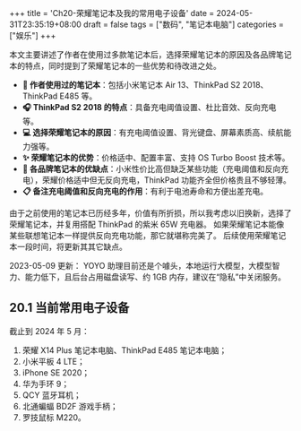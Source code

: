 +++
title = 'Ch20-荣耀笔记本及我的常用电子设备'
date = 2024-05-31T23:35:19+08:00
draft = false
tags = ["数码", "笔记本电脑"]
categories = ["娱乐"]
+++

本文主要讲述了作者在使用过多款笔记本后，选择荣耀笔记本的原因及各品牌笔记本的特点，同时提到了荣耀笔记本的一些优势和待改进之处。

- **📓 作者使用过的笔记本**：包括小米笔记本 Air 13、ThinkPad S2 2018、ThinkPad E485 等。
- **🎧 ThinkPad S2 2018 的特点**：具备充电阈值设置、杜比音效、反向充电等。
- **💻 选择荣耀笔记本的原因**：有充电阈值设置、背光键盘、屏幕素质高、续航能力强等。
- **✨ 荣耀笔记本的优势**：价格适中、配置丰富、支持 OS Turbo Boost 技术等。
- **🤔 各品牌笔记本的优缺点**：小米性价比高但缺乏某些功能（充电阈值和反向充电），荣耀价格适中但无反向充电，ThinkPad 功能齐全但价格贵且不够轻薄。
- **📋 备注充电阈值和反向充电的作用**：有利于电池寿命和方便出差充电。

由于之前使用的笔记本已历经多年，价值有所折损，所以我考虑以旧换新，选择了荣耀笔记本，并复用搭配 ThinkPad 的紫米 65W 充电器。
如果荣耀笔记本能像某些联想笔记本一样提供反向充电功能，那它就堪称完美了。
后续使用荣耀笔记本一段时间，将更新其其它缺点。

2023-05-09 更新：
YOYO 助理目前还是个噱头，本地运行大模型，大模型智力、能力低下，且后台占用磁盘读写、约 1GB 内存，建议在“隐私”中关闭服务。

## 20.1 当前常用电子设备

截止到 2024 年 5 月：

1. 荣耀 X14 Plus 笔记本电脑、ThinkPad E485 笔记本电脑；
2. 小米平板 4 LTE；
3. iPhone SE 2020；
4. 华为手环 9；
5. QCY 蓝牙耳机；
6. 北通蝙蝠 BD2F 游戏手柄；
7. 罗技鼠标 M220。
